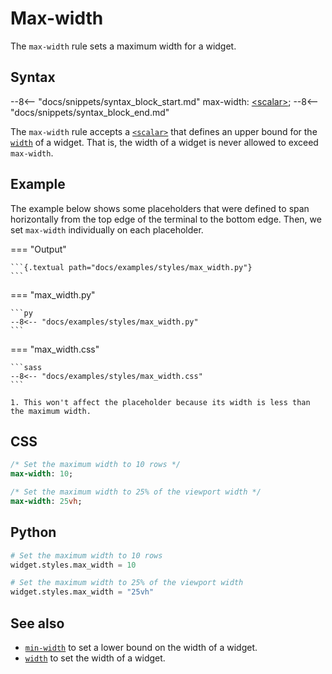 # Max-width

The `max-width` rule sets a maximum width for a widget.

## Syntax

--8<-- "docs/snippets/syntax_block_start.md"
max-width: <a href="../../css_types/scalar">&lt;scalar&gt;</a>;
--8<-- "docs/snippets/syntax_block_end.md"

The `max-width` rule accepts a [`<scalar>`](../../css_types/scalar) that defines an upper bound for the [`width`](./width) of a widget.
That is, the width of a widget is never allowed to exceed `max-width`.

## Example

The example below shows some placeholders that were defined to span horizontally from the top edge of the terminal to the bottom edge.
Then, we set `max-width` individually on each placeholder.

=== "Output"

    ```{.textual path="docs/examples/styles/max_width.py"}
    ```

=== "max_width.py"

    ```py
    --8<-- "docs/examples/styles/max_width.py"
    ```

=== "max_width.css"

    ```sass
    --8<-- "docs/examples/styles/max_width.css"
    ```

    1. This won't affect the placeholder because its width is less than the maximum width.

## CSS

```sass
/* Set the maximum width to 10 rows */
max-width: 10;

/* Set the maximum width to 25% of the viewport width */
max-width: 25vh;
```

## Python

```python
# Set the maximum width to 10 rows
widget.styles.max_width = 10

# Set the maximum width to 25% of the viewport width
widget.styles.max_width = "25vh"
```

## See also

 - [`min-width`](./min_width.md) to set a lower bound on the width of a widget.
 - [`width`](./width.md) to set the width of a widget.
